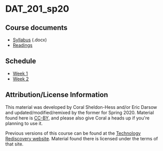 # DAT_201_sp20

## Course documents

* [Syllabus](./files/DAT-201_Course_Outline_2020_Spring.docx) (.docx)
* [Readings](readings.md)

## Schedule

* [Week 1](./week01)
* [Week 2](./week02)



## Attribution/License Information

This material was developed by Coral Sheldon-Hess and/or Eric Darsow and updated/modified/remixed by the former for Spring 2020. Material found here is [CC-BY](https://creativecommons.org/licenses/by/3.0/us/), and please also give Coral a heads up if you're planning to use it. 

Previous versions of this course can be found at the [Technology Rediscovery website](https://technologyrediscovery.net/). Material found there is licensed under the terms of that site. 